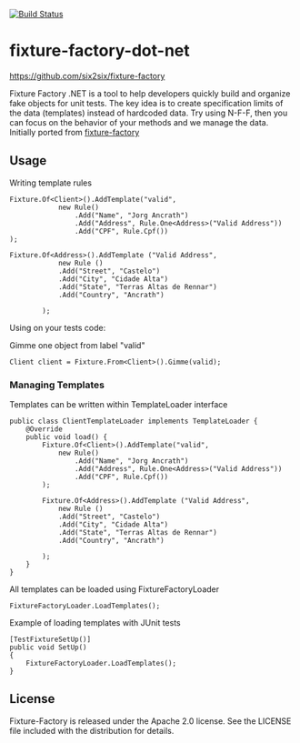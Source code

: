 
[![Build Status](https://travis-ci.org/six2six/fixture-factory.png?branch=master)](https://travis-ci.org/zamabraga/NFixture-Factory)
# fixture-factory-dot-net
 https://github.com/six2six/fixture-factory
 
Fixture Factory .NET is a tool to help developers quickly build and organize fake objects for unit tests. The key idea is to create specification limits of the data (templates) instead of hardcoded data. Try using N-F-F, then you can focus on the behavior of your methods and we manage the data.
Initially ported from [fixture-factory](https://github.com/six2six/fixture-factory)  

## Usage

Writing template rules

	Fixture.Of<Client>().AddTemplate("valid", 
				new Rule()
					.Add("Name", "Jorg Ancrath")
					.Add("Address", Rule.One<Address>("Valid Address"))					
				    .Add("CPF", Rule.Cpf())
	);

	Fixture.Of<Address>().AddTemplate ("Valid Address", 
				new Rule ()
				.Add("Street", "Castelo")
				.Add("City", "Cidade Alta")
				.Add("State", "Terras Altas de Rennar")
				.Add("Country", "Ancrath")
				
			);

Using on your tests code:

Gimme one object from label "valid"

	Client client = Fixture.From<Client>().Gimme(valid);


### Managing Templates

Templates can be written within TemplateLoader interface

	public class ClientTemplateLoader implements TemplateLoader {
	    @Override
	    public void load() {
	        Fixture.Of<Client>().AddTemplate("valid", 
				new Rule()
					.Add("Name", "Jorg Ancrath")
					.Add("Address", Rule.One<Address>("Valid Address"))					
				    .Add("CPF", Rule.Cpf())
			);

			Fixture.Of<Address>().AddTemplate ("Valid Address", 
				new Rule ()
				.Add("Street", "Castelo")
				.Add("City", "Cidade Alta")
				.Add("State", "Terras Altas de Rennar")
				.Add("Country", "Ancrath")
				
			);
	    }
	}

All templates can be loaded using FixtureFactoryLoader

	FixtureFactoryLoader.LoadTemplates();

Example of loading templates with JUnit tests

	[TestFixtureSetUp()]
	public void SetUp()
	{
		FixtureFactoryLoader.LoadTemplates();
	}

## License

Fixture-Factory is released under the Apache 2.0 license. See the LICENSE file included with the distribution for details.

